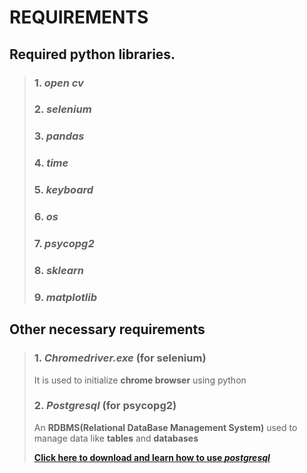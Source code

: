 
# REQUIREMENTS 


## **Required python libraries.**
>### 1. *open cv*
>### 2. *selenium*
>### 3. *pandas*
>### 4. *time*
>### 5. *keyboard*
>### 6. *os*
>### 7. *psycopg2*
>### 8. *sklearn*
>### 9. *matplotlib*

## **Other necessary requirements**
>### 1. ***Chromedriver.exe*** (for **selenium**)
> 
>    It is used to initialize **chrome browser** using python
>### 2. ***Postgresql*** (for **psycopg2**)
>
>    An **RDBMS(Relational DataBase Management System)** used to manage data like **tables** and **databases** 
>
>    [**Click here to download and learn how to use _postgresql_**](https://www.w3schools.com/postgresql/postgresql_pgadmin4.php)
